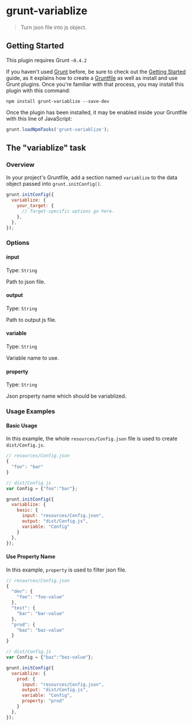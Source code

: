 # grunt-variablize

> Turn json file into js object.

## Getting Started
This plugin requires Grunt `~0.4.2`

If you haven't used [Grunt](http://gruntjs.com/) before, be sure to check out the [Getting Started](http://gruntjs.com/getting-started) guide, as it explains how to create a [Gruntfile](http://gruntjs.com/sample-gruntfile) as well as install and use Grunt plugins. Once you're familiar with that process, you may install this plugin with this command:

```shell
npm install grunt-variablize --save-dev
```

Once the plugin has been installed, it may be enabled inside your Gruntfile with this line of JavaScript:

```js
grunt.loadNpmTasks('grunt-variablize');
```

## The "variablize" task

### Overview
In your project's Gruntfile, add a section named `variablize` to the data object passed into `grunt.initConfig()`.

```js
grunt.initConfig({
  variablize: {
    your_target: {
      // Target-specific options go here.
    },
  },
});
```

### Options

#### input
Type: `String`

Path to json file.

#### output
Type: `String`

Path to output js file.

#### variable
Type: `String`

Variable name to use.

#### property
Type: `String`

Json property name which should be variablized.

### Usage Examples

#### Basic Usage
In this example, the whole `resources/Config.json` file is used to create `dist/Config.js`.

```js
// resources/Config.json
{
  "foo": "bar"
}
```

```js
// dist/Config.js
var Config = {"foo":"bar"};
```

```js
grunt.initConfig({
  variablize: {
    basic: {
      input: "resources/Config.json",
      output: "dist/Config.js",
      variable: "Config"
    }
  },
});
```

#### Use Property Name
In this example, `property` is used to filter json file.

```js
// resources/Config.json
{
  "dev": {
    "foo": "foo-value"
  },
  "test": {
    "bar": "bar-value"
  },
  "prod": {
    "baz": "baz-value"
  }
}
```

```js
// dist/Config.js
var Config = {"baz":"baz-value"};
```

```js
grunt.initConfig({
  variablize: {
    prod: {
      input: "resources/Config.json",
      output: "dist/Config.js",
      variable: "Config",
      property: "prod"
    }
  },
});
```
